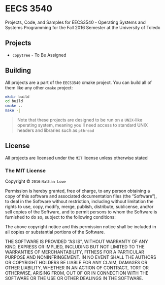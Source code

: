 # EECS 3540
Projects, Code, and Samples for EECS3540 - Operating Systems and Systems Programming
for the Fall 2016 Semester at the University of Toledo

## Projects
* `copytree` - To Be Assigned

## Building
All projects are a part of the `EECS3540` cmake project. You can build all of
them like any other `cmake` project:

```bash
mkdir build
cd build
cmake ..
make -j
```

> Note that these projects are designed to be run on a `UNIX`-like operating system,
  meaning you'll need access to standard UNIX headers and libraries such as `pthread`

## License
All projects are licensed under the `MIT` license unless otherwise stated

### The MIT License
Copyright © `2016` `Nathan Lowe`

Permission is hereby granted, free of charge, to any person
obtaining a copy of this software and associated documentation
files (the “Software”), to deal in the Software without
restriction, including without limitation the rights to use,
copy, modify, merge, publish, distribute, sublicense, and/or sell
copies of the Software, and to permit persons to whom the
Software is furnished to do so, subject to the following
conditions:

The above copyright notice and this permission notice shall be
included in all copies or substantial portions of the Software.

THE SOFTWARE IS PROVIDED “AS IS”, WITHOUT WARRANTY OF ANY KIND,
EXPRESS OR IMPLIED, INCLUDING BUT NOT LIMITED TO THE WARRANTIES
OF MERCHANTABILITY, FITNESS FOR A PARTICULAR PURPOSE AND
NONINFRINGEMENT. IN NO EVENT SHALL THE AUTHORS OR COPYRIGHT
HOLDERS BE LIABLE FOR ANY CLAIM, DAMAGES OR OTHER LIABILITY,
WHETHER IN AN ACTION OF CONTRACT, TORT OR OTHERWISE, ARISING
FROM, OUT OF OR IN CONNECTION WITH THE SOFTWARE OR THE USE OR
OTHER DEALINGS IN THE SOFTWARE.
